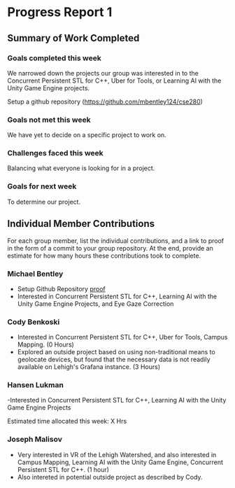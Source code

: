 # Progress Report 1

## Summary of Work Completed

### Goals completed this week

We narrowed down the projects our group was interested in to the Concurrent Persistent STL for C++, Uber for Tools, or Learning AI with the Unity Game Engine projects.  

Setup a github repository (https://github.com/mbentley124/cse280)

### Goals not met this week

We have yet to decide on a specific project to work on. 

### Challenges faced this week

Balancing what everyone is looking for in a project. 

### Goals for next week

To determine our project. 

## Individual Member Contributions

For each group member, list the individual contributions, and a link to proof in the form of a commit to your group repository. At the end, provide an estimate for how many hours these contributions took to complete.

### Michael Bentley

- Setup Github Repository [proof](https://github.com/mbentley124/cse280) 
- Interested in Concurrent Persistent STL for C++, Learning AI with the Unity Game Engine Projects, and Eye Gaze Correction

### Cody Benkoski

- Interested in Concurrent Persistent STL for C++, Uber for Tools, Campus Mapping. (0 Hours)
- Explored an outside project based on using non-traditional means to geolocate devices, but found that the necessary data is not readily available on Lehigh's Grafana instance. (3 Hours)

### Hansen Lukman

-Interested in Concurrent Persistent STL for C++, Learning AI with the Unity Game Engine Projects

Estimated time allocated this week: X Hrs

### Joseph Malisov

- Very interested in VR of the Lehigh Watershed, and also interested in Campus Mapping, Learning AI with the Unity Game Engine, Concurrent Persistent STL for C++. (1 hour)
- Also intereted in potential outside project as described by Cody.
